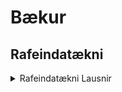 # Bækur
## Rafeindatækni
<details>
  <summary> Rafeindatækni Lausnir </summary>

  - [Lausnir 1](https://github.com/thorri-lindal/Rafeindavirkjun/blob/main/B%C3%A6kur/rafmennt/grunndeild/Rafeindat%C3%A6kni%20A%20-%20Lausnir/1.kafli%20lausnirA2.pdf)
  - [Lausnir 2](https://github.com/thorri-lindal/Rafeindavirkjun/blob/main/B%C3%A6kur/rafmennt/grunndeild/Rafeindat%C3%A6kni%20A%20-%20Lausnir/2.kafli%20lausnirA2.pdf)
  - [Lausnir 3](https://github.com/thorri-lindal/Rafeindavirkjun/blob/main/B%C3%A6kur/rafmennt/grunndeild/Rafeindat%C3%A6kni%20A%20-%20Lausnir/3.kafli%20lausnirA2.pdf)
  - [Lausnir 4](https://github.com/thorri-lindal/Rafeindavirkjun/blob/main/B%C3%A6kur/rafmennt/grunndeild/Rafeindat%C3%A6kni%20A%20-%20Lausnir/4.%20kafli%20lausnir%20A3.pdf)
  - [Lausnir 5](https://github.com/thorri-lindal/Rafeindavirkjun/blob/main/B%C3%A6kur/rafmennt/grunndeild/Rafeindat%C3%A6kni%20A%20-%20Lausnir/5.%20kafli%20lausnirA1.pdf)
  - [Lausnir 6](https://github.com/thorri-lindal/Rafeindavirkjun/blob/main/B%C3%A6kur/rafmennt/grunndeild/Rafeindat%C3%A6kni%20A%20-%20Lausnir/6.%20kafli%20lausnirA2.pdf)
</details>

